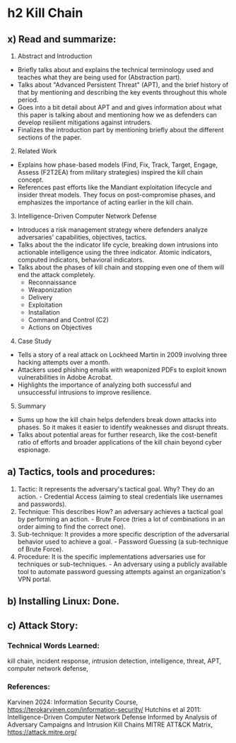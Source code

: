 # h2 Kill Chain

## x) Read and summarize:
1. Abstract and Introduction
  - Briefly talks about and explains the technical terminology used and teaches what they are being used for (Abstraction part).
  - Talks about "Advanced Persistent Threat" (APT), and the brief history of that by mentioning and describing the key events throughout this whole period.
  - Goes into a bit detail about APT and and gives information about what this paper is talking about and mentioning how we as defenders can develop resilient mitigations against intruders.
  - Finalizes the introduction part by mentioning briefly about the different sections of the paper.
2. Related Work
  - Explains how phase-based models (Find, Fix, Track, Target, Engage, Assess (F2T2EA) from military strategies) inspired the kill chain concept.
  - References past efforts like the Mandiant exploitation lifecycle and insider threat models. They focus on post-compromise phases, and emphasizes the importance of acting earlier in the kill chain.
3. Intelligence-Driven Computer Network Defense
  - Introduces a risk management strategy where defenders analyze adversaries' capabilities, objectives, tactics.
  - Talks about the the indicator life cycle, breaking down intrusions into actionable intelligence using the three indicator. Atomic indicators, computed indicators, behavioral indicators.
  - Talks about the phases of kill chain and stopping even one of them will end the attack completely.
    - Reconnaissance
    - Weaponization
    - Delivery
    - Exploitation
    - Installation
    - Command and Control (C2)
    - Actions on Objectives
4. Case Study
  - Tells a story of a real attack on Lockheed Martin in 2009 involving three hacking attempts over a month.
  - Attackers used phishing emails with weaponized PDFs to exploit known vulnerabilities in Adobe Acrobat.
  - Highlights the importance of analyzing both successful and unsuccessful intrusions to improve resilience.
5. Summary
  - Sums up how the kill chain helps defenders break down attacks into phases. So it makes it easier to identify weaknesses and disrupt threats.
  - Talks about potential areas for further research, like the cost-benefit ratio of efforts and broader applications of the kill chain beyond cyber espionage.  

## a) Tactics, tools and procedures:
  1. Tactic:  It represents the adversary's tactical goal. Why? They do an action.
    - Credential Access (aiming to steal credentials like usernames and passwords).
  2. Technique: This describes How? an adversary achieves a tactical goal by performing an action.
    - Brute Force (tries a lot of combinations in an order aiming to find the correct one).
  3. Sub-technique: It provides a more specific description of the adversarial behavior used to achieve a goal.
    - Password Guessing (a sub-technique of Brute Force).
  4. Procedure: It is the specific implementations adversaries use for techniques or sub-techniques.
    - An adversary using a publicly available tool to automate password guessing attempts against an organization's VPN portal.

## b) Installing Linux: Done.

## c) Attack Story:


### Technical Words Learned:
kill chain, incident response, intrusion detection, intelligence, threat, APT, computer network defense, 

### References:
Karvinen 2024: Information Security Course, https://terokarvinen.com/information-security/
Hutchins et al 2011: Intelligence-Driven Computer Network Defense Informed by Analysis of Adversary Campaigns and Intrusion Kill Chains
MITRE ATT&CK Matrix, https://attack.mitre.org/
